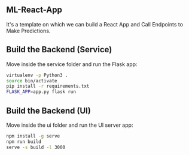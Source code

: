 ## ML-React-App
It's a template on which we can build a React App and Call Endpoints to Make Predictions.


## Build the Backend (Service)
Move inside the service folder and run the Flask app:

```sh
virtualenv -p Python3 .
source bin/activate
pip install -r requirements.txt
FLASK_APP=app.py flask run
```

## Build the Backend (UI)
Move inside the ui folder and run the UI server app:

```sh
npm install -g serve
npm run build
serve -s build -l 3000
```